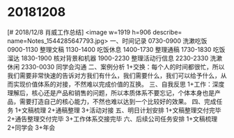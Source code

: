 # 20181208

[# 2018/12/8 肖威工作总结]
<image w=1919 h=906 describe= name=Notes_1544285647793.jpg>
一、时间记录
0730-0900 洗漱吃饭
0900-1130 整理文稿
1130-1400 吃饭休息
1400-1730 整理通稿
1730-1830 吃饭溜达
1830-1900 核对背景和机器
1900-2230 整理活动行信息
2230-2330 洗漱休闲
2330-0030 同学会沟通
二、案例分析
1+交换：每个人的时间都很忙，所以我们需要非常快速的告诉对方我们有什么，我们需要什么，我们可以给予什么，从而实现价值体系的对接，不然难以完成价值的互换。
三、自我反思
1+工作：深度理解后，核心还是产品和销售的问题，所以本质体系不要忘记，个体本身也是产品，需要打造自己的核心能力，不然也难以达到一个比较好的效果。
四、完成任务
1+文稿梳理
2+通稿整理
3+活动对接
五、明日计划安排
1+文稿整理交付完毕
2+通告整理交付完毕
3+工作体系交接完毕
六、后续公司任务安排
1+文稿梳理 2+同学会 3+年会
